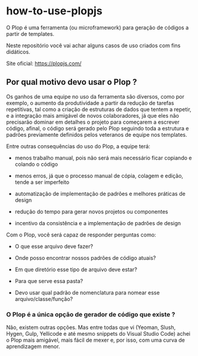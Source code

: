 # how-to-use-plopjs

O Plop é uma ferramenta (ou microframework) para geração de códigos a partir de templates. 

Neste repositório você vai achar alguns casos de uso criados com fins didáticos.

Site oficial: https://plopjs.com/

## Por qual motivo devo usar o Plop ?

Os ganhos de uma equipe no uso da ferramenta são diversos, como por exemplo, o aumento da produtividade a partir da redução de tarefas repetitivas, tal como a criação de estruturas de dados que tentem a repetir, e a integração mais amigável de novos colaboradores, já que eles não precisarão dominar em detalhes o projeto para começarem a escrever código, afinal, o código será gerado pelo Plop seguindo toda a estrutura e padrões previamente definidos pelos veteranos de equipe nos templates.

Entre outras consequências do uso do Plop, a equipe terá:

- menos trabalho manual, pois não será mais necessário ficar copiando e colando o código

- menos erros, já que o processo manual de cópia, colagem e edição, tende a ser imperfeito

- automatização de implementação de padrões e melhores práticas de design

- redução do tempo para gerar novos projetos ou componentes

- incentivo da consistência e a implementação de padrões de design


Com o Plop, você será capaz de responder perguntas como: 

- O que esse arquivo deve fazer?

- Onde posso encontrar nossos padrões de código atuais?

- Em que diretório esse tipo de arquivo deve estar?

- Para que serve essa pasta?

- Devo usar qual padrão de nomenclatura para nomear esse arquivo/classe/função?

### O Plop é a única opção de gerador de código que existe ?

Não, existem outras opções. Mas entre todas que vi (Yeoman, Slush, Hygen, Gulp, Yellicode e até mesmo snippets do Visual Studio Code) achei o Plop mais amigável, mais fácil de mexer e, por isso, com uma curva de aprendizagem menor.